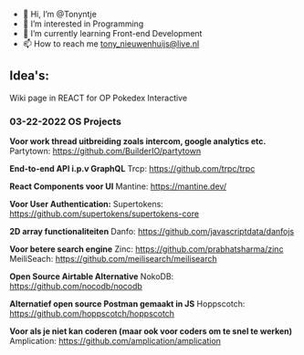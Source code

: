 - 👋 Hi, I’m @Tonyntje
- 👀 I’m interested in Programming
- 🌱 I’m currently learning Front-end Development
- 📫 How to reach me tony_nieuwenhuijs@live.nl

## Idea's:
Wiki page in REACT for OP
Pokedex Interactive

### 03-22-2022 OS Projects 
**Voor work thread uitbreiding zoals intercom, google analytics etc.**
Partytown: https://github.com/BuilderIO/partytown

**End-to-end API i.p.v GraphQL**
Trcp: https://github.com/trpc/trpc

**React Components voor UI**
Mantine: https://mantine.dev/

**Voor User Authentication:**
Supertokens: https://github.com/supertokens/supertokens-core


**2D array functionaliteiten**
Danfo: https://github.com/javascriptdata/danfojs

**Voor betere search engine**
Zinc: https://github.com/prabhatsharma/zinc
MeiliSeach: https://github.com/meilisearch/meilisearch

**Open Source Airtable Alternative**
NokoDB: https://github.com/nocodb/nocodb

**Alternatief open source Postman gemaakt in JS**
Hoppscotch: https://github.com/hoppscotch/hoppscotch

**Voor als je niet kan coderen (maar ook voor coders om te snel te werken)**
Amplication: https://github.com/amplication/amplication
